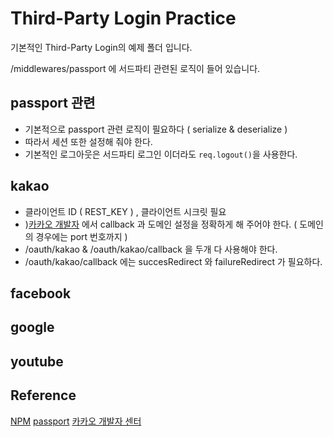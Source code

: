 # Third-Party Login Practice

기본적인 Third-Party Login의 예제 폴더 입니다.

/middlewares/passport 에 서드파티 관련된 로직이 들어 있습니다.


## passport 관련

- 기본적으로 passport 관련 로직이 필요하다 ( serialize & deserialize )
- 따라서 세션 또한 설정해 줘야 한다.
- 기본적인 로그아웃은 서드파티 로그인 이더라도 <code>req.logout()</code>을 사용한다.

## kakao 

- 클라이언트 ID ( REST_KEY ) , 클라이언트 시크릿 필요
- )[카카오 개발자](https://developers.kakao.com) 에서 callback 과 도메인 설정을 정확하게 해 주어야 한다. ( 도메인의 경우에는 port 번호까지 )
- /oauth/kakao & /oauth/kakao/callback 을 두개 다 사용해야 한다.
- /oauth/kakao/callback 에는 succesRedirect 와 failureRedirect 가 필요하다.

## facebook

## google

## youtube



## Reference 

[NPM](https://www.npmjs.com/)
[passport](http://www.passportjs.org/)
[카카오 개발자 센터](https://developers.kakao.com)
